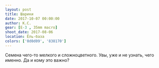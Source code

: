 ```yaml
---
layout: post
title: Шарики
date: 2017-10-07 00:00:00
author: К.С.
gear: [E-3 , 35mm macro]
shoot_date: 2017-08-06
location: Ёль-база
colors: ['0d0d09', '838170']
---
```

Семена чего-то мелкого и сложноцветного. Увы, уже и не узнать, чего именно. Да и кому это важно?
